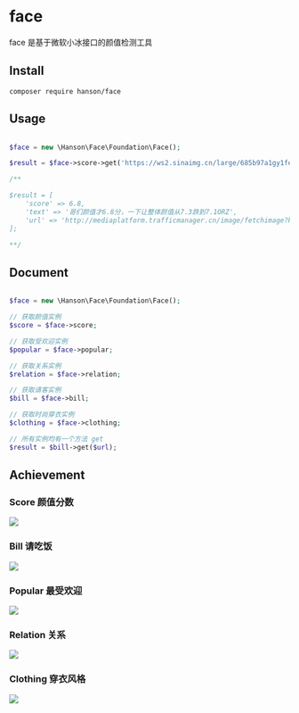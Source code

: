 # face

face 是基于微软小冰接口的颜值检测工具

## Install

```
composer require hanson/face
```

## Usage

```php

$face = new \Hanson\Face\Foundation\Face();

$result = $face->score->get('https://ws2.sinaimg.cn/large/685b97a1gy1fehkmbi6hvj20u00u07ab.jpg');

/**

$result = [
    'score' => 6.8,
    'text' => '哥们颜值才6.8分，一下让整体颜值从7.3跌到7.1ORZ',
    'url' => 'http://mediaplatform.trafficmanager.cn/image/fetchimage?key='
];

**/
```

## Document

```php

$face = new \Hanson\Face\Foundation\Face();

// 获取颜值实例
$score = $face->score;

// 获取受欢迎实例
$popular = $face->popular;

// 获取关系实例
$relation = $face->relation;

// 获取请客实例
$bill = $face->bill;

// 获取时尚穿衣实例
$clothing = $face->clothing;

// 所有实例均有一个方法 get
$result = $bill->get($url);

```

## Achievement

### Score 颜值分数

![](https://ooo.0o0.ooo/2017/04/10/58eb894b8c36e.jpg)

### Bill 请吃饭

![](https://ooo.0o0.ooo/2017/04/10/58eb8d2e2f1db.jpg)

### Popular 最受欢迎

![](https://ooo.0o0.ooo/2017/04/10/58eb950a6bda9.jpg)

### Relation 关系

![](https://ooo.0o0.ooo/2017/04/10/58eb97d932144.jpg)

### Clothing 穿衣风格

![](https://ooo.0o0.ooo/2017/04/10/58eb99f234213.jpg)
